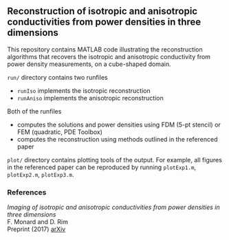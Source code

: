 ## Reconstruction of isotropic and anisotropic conductivities from power densities in three dimensions

This repository contains MATLAB code illustrating the reconstruction algorithms that recovers the isotropic
and anisotropic conductivity from power density measurements, on a cube-shaped domain.

``run/`` directory contains two runfiles 
* ``runIso`` implements the isotropic reconstruction
* ``runAniso`` implements the anisotropic reconstruction

Both of the runfiles
* computes the solutions and power densities using FDM (5-pt stencil) or FEM (quadratic, PDE Toolbox)
* computes the reconstruction using methods outlined in the referenced paper

``plot/`` directory contains plotting tools of the output. For example, all figures in the referenced paper 
can be reproduced by running ``plotExp1.m``, ``plotExp2.m``, ``plotExp3.m``.

### References

*Imaging of isotropic and anisotropic conductivities from power densities in three dimensions*
<br> F. Monard and D. Rim <br> Preprint (2017) [arXiv](http://arxiv.org/abs/1711.03137)
